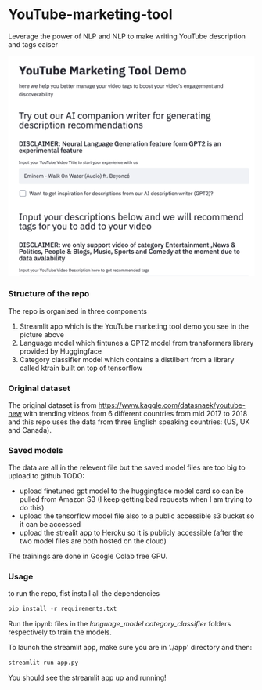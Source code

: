 # YouTube-marketing-tool
 Leverage the power of NLP and NLP to make writing YouTube description and tags eaiser

![Image of App](./app_pic.png)
### Structure of the repo
The repo is organised in three components
1. Streamlit app which is the YouTube marketing tool demo you see in the picture above
1. Language model which fintunes a GPT2 model from transformers library provided by Huggingface
1. Category classifier model which contains a distilbert from a library called ktrain built on top of tensorflow

### Original dataset
The original dataset is from https://www.kaggle.com/datasnaek/youtube-new with trending videos from 6 different countries from mid 2017 to 2018 and this repo uses the data from three English speaking countries: (US, UK and Canada).

### Saved models
The data are all in the relevent file but the saved model files are too big to upload to github
TODO:
* upload finetuned gpt model to the huggingface model card so can be pulled from Amazon S3 (I keep getting bad requests when I am trying to do this)
* upload the tensorflow model file also to a public accessible s3 bucket so it can be accessed
* upload the strealit app to Heroku so it is publicly accessible (after the two model files are both hosted on the cloud)

The trainings are done in Google Colab free GPU.

### Usage
to run the repo, fist install all the dependencies
```python
pip install -r requirements.txt
```
Run the ipynb files in the *language_model* *category_classifier* folders respectively to train the models.

To launch the streamlit app, make sure you are in './app' directory and then:
```python
streamlit run app.py
```

You should see the streamlit app up and running!